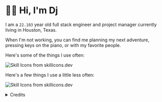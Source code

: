 # 👋🏽 Hi, I'm Dj

I am a `22.103` year old full stack engineer and project manager currently living in Houston, Texas. 

When I'm not working, you can find me planning my next adventure, pressing keys on the piano, or with my favorite people. 

Here's some of the things I use often:
<p>
  <picture>
    <source media="(prefers-color-scheme: dark)" srcset="https://skillicons.dev/icons?i=astro%2Cbash%2Cbots%2Ccloudflare%2Ccss%2Cdiscord%2Cdocker%2Cgit%2Cgithub%2Cgithubactions%2Cgradle%2Chtml%2Cjs%2Cnextjs%2Cpostgres%2Cpy%2Craspberrypi%2Creact%2Credis%2Cregex%2Cts%2Cvscode%2Cworkers&theme=dark&perline=12">
    <source media="(prefers-color-scheme: light)" srcset="https://skillicons.dev/icons?i=astro%2Cbash%2Cbots%2Ccloudflare%2Ccss%2Cdiscord%2Cdocker%2Cgit%2Cgithub%2Cgithubactions%2Cgradle%2Chtml%2Cjs%2Cnextjs%2Cpostgres%2Cpy%2Craspberrypi%2Creact%2Credis%2Cregex%2Cts%2Cvscode%2Cworkers&theme=light&perline=12">
    <img alt="Skill Icons from skillicons.dev">
  </picture>
</p>

Here's a few things I use a little less often:
<p>
  <picture>
    <source media="(prefers-color-scheme: dark)" srcset="https://skillicons.dev/icons?i=apollo%2Caws%2Cblender%2Cfastapi%2Cfigma%2Cfirebase%2Cflask%2Cgcp%2Cgo%2Cidea%2Cjava%2Cmaven%2Cmd%2Cmongodb%2Cmysql%2Cremix%2Csentry%2Csupabase%2Cvite&theme=dark&perline=10">
    <source media="(prefers-color-scheme: light)" srcset="https://skillicons.dev/icons?i=apollo%2Caws%2Cblender%2Cfastapi%2Cfigma%2Cfirebase%2Cflask%2Cgcp%2Cgo%2Cidea%2Cjava%2Cmaven%2Cmd%2Cmongodb%2Cmysql%2Cremix%2Csentry%2Csupabase%2Cvite&theme=light&perline=10">
    <img alt="Skill Icons from skillicons.dev">
  </picture>
</p>

<details>
<summary> Credits </summary>

* [Icons from skillicons.dev](https://skillicons.dev)

* [@promise](https://github.com/promise/) for letting me use your README as inspiration :heart:
</details>